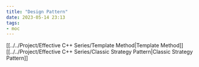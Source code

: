 ```yaml
---
title: "Design Pattern"
date: 2023-05-14 23:13
tags:
- moc
---
```


[[../../Project/Effective C++ Series/Template Method|Template Method]]
[[../../Project/Effective C++ Series/Classic Strategy Pattern|Classic Strategy Pattern]]